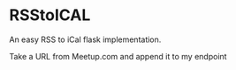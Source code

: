 # RSStoICAL
An easy RSS to iCal flask implementation.

Take a URL from Meetup.com and append it to my endpoint